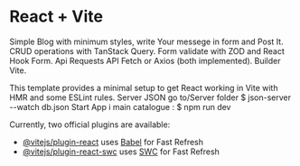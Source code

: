 # React + Vite

Simple Blog with minimum styles, write Your messege in form and Post It.
CRUD operations with TanStack Query. 
Form validate with ZOD and React Hook Form.
Api Requests API Fetch or Axios (both implemented).
Builder Vite.

This template provides a minimal setup to get React working in Vite with HMR and some ESLint rules.
Server JSON go to/Server folder $ json-server --watch db.json
Start App i main catalogue : $ npm run dev


Currently, two official plugins are available:

- [@vitejs/plugin-react](https://github.com/vitejs/vite-plugin-react/blob/main/packages/plugin-react/README.md) uses [Babel](https://babeljs.io/) for Fast Refresh
- [@vitejs/plugin-react-swc](https://github.com/vitejs/vite-plugin-react-swc) uses [SWC](https://swc.rs/) for Fast Refresh
